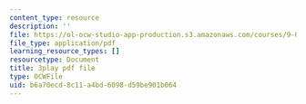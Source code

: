 ```yaml
---
content_type: resource
description: ''
file: https://ol-ocw-studio-app-production.s3.amazonaws.com/courses/9-00-introduction-to-psychology-fall-2004/b6a70ecd8c11a4bd6098d59be901b064_10504.pdf
file_type: application/pdf
learning_resource_types: []
resourcetype: Document
title: 3play pdf file
type: OCWFile
uid: b6a70ecd-8c11-a4bd-6098-d59be901b064
---
```

